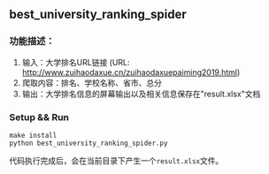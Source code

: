 ## best_university_ranking_spider

### 功能描述：

1. 输入：大学排名URL链接
(URL: http://www.zuihaodaxue.cn/zuihaodaxuepaiming2019.html)
2. 爬取内容：排名、学校名称、省市、总分
3. 输出：大学排名信息的屏幕输出以及相关信息保存在"result.xlsx"文档

### Setup && Run

```
make install 
python best_university_ranking_spider.py
```

代码执行完成后，会在当前目录下产生一个`result.xlsx`文件。
